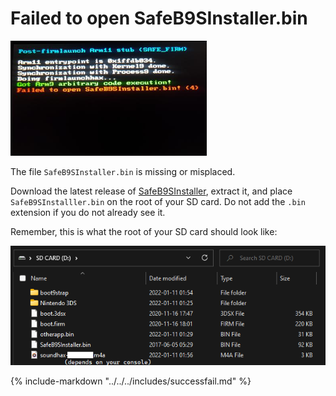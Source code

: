 # Failed to open SafeB9SInstaller.bin

![Image](/images/otherapp/sb9si.png)

The file `SafeB9SInstaller.bin` is missing or misplaced.

Download the latest release of [SafeB9SInstaller](https://github.com/d0k3/SafeB9SInstaller/releases/tag/v0.0.7), extract it,  and place `SafeB9SInstalller.bin` on the root of your SD card. Do not add the `.bin` extension if you do not already see it.

Remember, this is what the root of your SD card should look like:

![Image](/images/soundhax/uosoundhax-root-layout.png)

{% include-markdown "../../../includes/successfail.md" %}